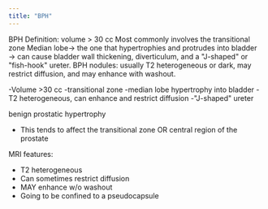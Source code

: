 ```yaml
---
title: "BPH"
---
```

BPH
Definition: volume &gt; 30 cc
Most commonly involves the transitional zone
Median lobe&#8594; the one that hypertrophies and protrudes into bladder &#8594; can cause bladder wall thickening, diverticulum, and a &quot;J-shaped&quot; or &quot;fish-hook&quot; ureter.
BPH nodules: usually T2 heterogeneous or dark, may restrict diffusion, and may enhance with washout.

-Volume &gt;30 cc
-transitional zone
-median lobe hypertrophy into bladder
-T2 heterogeneous, can enhance and restrict diffusion
-&quot;J-shaped&quot; ureter

benign prostatic hypertrophy
- This tends to affect the transitional zone OR central region of the prostate

MRI features:
- T2 heterogeneous 
- Can sometimes restrict diffusion
- MAY enhance w/o washout
- Going to be confined to a pseudocapsule

